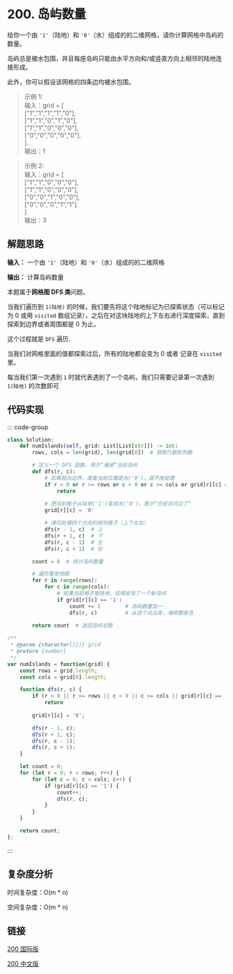 # 200. 岛屿数量 <Badge type="warning" text="Medium" />

给你一个由 `'1'`（陆地）和 `'0'`（水）组成的的二维网格，请你计算网格中岛屿的数量。

岛屿总是被水包围，并且每座岛屿只能由水平方向和/或竖直方向上相邻的陆地连接形成。

此外，你可以假设该网格的四条边均被水包围。

>示例 1:  
输入：grid = [  
  ["1","1","1","1","0"],   
  ["1","1","0","1","0"],   
  ["1","1","0","0","0"],   
  ["0","0","0","0","0"].  
].  
输出：1

>示例 2:  
输入：grid = [   
  ["1","1","0","0","0"],   
  ["1","1","0","0","0"],   
  ["0","0","1","0","0"],   
  ["0","0","0","1","1"].   
]   
输出：3

## 解题思路
**输入：** 一个由 `'1'`（陆地）和 `'0'`（水）组成的的二维网格

**输出：** 计算岛屿数量

本题属于**网格图 DFS 类**问题。

当我们遍历到 `1(陆地)` 的时候，我们要先将这个陆地标记为已探索状态（可以标记为 0 或用 `visited` 数组记录），之后在对这块陆地的上下左右进行深度探索，直到探索到边界或者周围都是 0 为止。

这个过程就是 `DFS` 遍历.

当我们对网格里面的值都探索过后，所有的陆地都会变为 0 或者 记录在 `visited` 里。

每当我们第一次遇到 `1` 时就代表遇到了一个岛屿，我们只需要记录第一次遇到 `1(陆地)` 的次数即可

## 代码实现

::: code-group

```python
class Solution:
    def numIslands(self, grid: List[List[str]]) -> int:
        rows, cols = len(grid), len(grid[0])  # 获取行数和列数

        # 定义一个 DFS 函数，用于“淹掉”当前岛屿
        def dfs(r, c):
            # 如果超出边界，或者当前位置是水('0')，就不用处理
            if r < 0 or r >= rows or c < 0 or c >= cols or grid[r][c] == '0':
                return
            
            # 把当前格子从陆地('1')变成水('0')，表示“已经访问过了”
            grid[r][c] = '0'

            # 递归处理四个方向的相邻格子（上下左右）
            dfs(r - 1, c)  # 上
            dfs(r + 1, c)  # 下
            dfs(r, c - 1)  # 左
            dfs(r, c + 1)  # 右

        count = 0  # 统计岛屿数量

        # 遍历整张地图
        for r in range(rows):
            for c in range(cols):
                # 如果当前格子是陆地，说明发现了一个新岛屿
                if grid[r][c] == '1':
                    count += 1        # 岛屿数量加一
                    dfs(r, c)         # 从这个点出发，淹掉整座岛
        
        return count  # 返回岛屿总数
```

```javascript
/**
 * @param {character[][]} grid
 * @return {number}
 */
var numIslands = function(grid) {
    const rows = grid.length;
    const cols = grid[0].length;

    function dfs(r, c) {
        if (r < 0 || r >= rows || c < 0 || c >= cols || grid[r][c] == '0')
            return
        
        grid[r][c] = '0';

        dfs(r - 1, c);
        dfs(r + 1, c);
        dfs(r, c - 1);
        dfs(r, c + 1);
    }

    let count = 0;
    for (let r = 0; r < rows; r++) {
        for (let c = 0; c < cols; c++) {
            if (grid[r][c] == '1') {
                count++;
                dfs(r, c);
            }
        }
    }

    return count;
};
```

:::

## 复杂度分析

时间复杂度：O(m * n)

空间复杂度：O(m * n)

## 链接

[200 国际版](https://leetcode.com/problems/number-of-islands/description/)

[200 中文版](https://leetcode.cn/problems/number-of-islands/description/)

